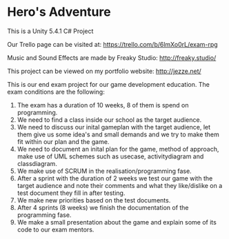 # Hero's Adventure
This is a Unity 5.4.1 C# Project

Our Trello page can be visited at: https://trello.com/b/6lmXo0rL/exam-rpg

Music and Sound Effects are made by Freaky Studio: http://freaky.studio/

This project can be viewed on my portfolio website: http://jezze.net/

This is our end exam project for our game development education. 
The exam conditions are the following:

1. The exam has a duration of 10 weeks, 8 of them is spend on programming.
2. We need to find a class inside our school as the target audience.
3. We need to discuss our inital gameplan with the target audience,
let them give us some idea's and small demands and we try to make them
fit within our plan and the game.
4. We need to document an inital plan for the game, method of approach,
make use of UML schemes such as usecase, activitydiagram and classdiagram.
5. We make use of SCRUM in the realisation/programming fase.
6. After a sprint with the duration of 2 weeks we test our game with the 
target audience and note their comments and what they like/dislike on a
test document they fill in after testing.
7. We make new priorities based on the test documents.
8. After 4 sprints (8 weeks) we finish the documentation of the programming fase.
9. We make a small presentation about the game and explain some of its code to
our exam mentors.

